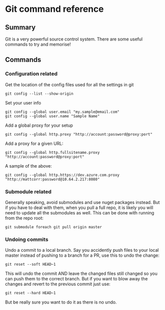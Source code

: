# Git command reference

## Summary

Git is a very powerful source control system. There are some useful commands to try and memorise!

## Commands

### Configuration related

Get the location of the config files used for all the settings in git

```text
git config --list --show-origin
```

Set your user info

```text
git config --global user.email "my.sample@email.com"
git config --global user.name "Sample Name"
```

Add a global proxy for your setup

```text
git config --global http.proxy "http://account:password@proxy:port"
```

Add a proxy for a given URL:

```text
git config --global http.fullsitename.proxy "http://account:password@proxy:port"
```

A sample of the above:

```text
git config --global http.https://dev.azure.com.proxy "http://mattcorr:password@10.64.2.217:8080"
```

### Submodule related

Generally speaking, avoid submodules and use nuget packages instead. But if you have to deal with them, when you pull a full repo, it is likely you will need to update all the submodules as well. This can be done with running from the repo root:

```text
git submodule foreach git pull origin master
```

### Undoing commits

Undo a commit to a local branch. Say you accidently push files to your local master instead of pushing to a branch for a PR, use this to undo the change:

```text
git reset --soft HEAD~1
```

This will undo the commit AND leave the changed files still changed so you can push them to the correct branch. But if you want to blow away the changes and revert to the previous commit just use:

```text
git reset --hard HEAD~1
```

But be really sure you want to do it as there is no undo.

